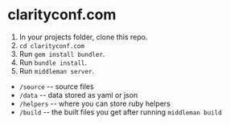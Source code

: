 clarityconf.com
===============

1. In your projects folder, clone this repo.
2. `cd clarityconf.com`
3. Run `gem install bundler`.
4. Run `bundle install`.
5. Run `middleman server`.

* `/source` -- source files
* `/data` -- data stored as yaml or json
* `/helpers` -- where you can store ruby helpers
* `/build` -- the built files you get after running `middleman build`
